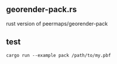 ## georender-pack.rs

rust version of peermaps/georender-pack


## test

```
cargo run --example pack /path/to/my.pbf
```
